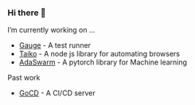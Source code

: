 ### Hi there 👋

I’m currently working on ...

* [Gauge](https://gauge.org) - A test runner
* [Taiko](https://taiko.dev) - A node js library for automating browsers
* [AdaSwarm](https://github.com/AdaSwarm/AdaSwarm) - A pytorch library for Machine learning

Past work

* [GoCD](https://gocd.org) - A CI/CD server

<!--
**zabil/zabil** is a ✨ _special_ ✨ repository because its `README.md` (this file) appears on your GitHub profile.

Here are some ideas to get you started:

- 🔭 I’m currently working on ...
- 🌱 I’m currently learning ...
- 👯 I’m looking to collaborate on ...
- 🤔 I’m looking for help with ...
- 💬 Ask me about ...
- 📫 How to reach me: ...
- 😄 Pronouns: ...
- ⚡ Fun fact: ...
-->
